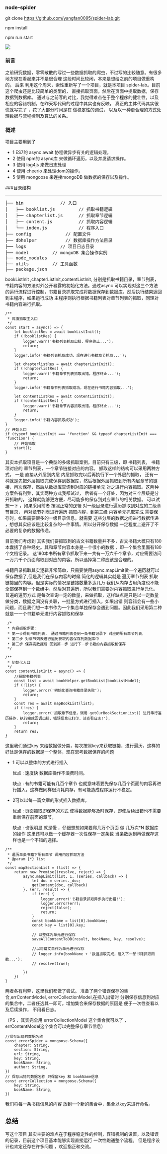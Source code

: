 ### node-spider

git clone https://github.com/yangfan0095/spider-lab.git

npm install

npm run start

![](images/2017-12-24-11-45-48.png)

### 前言

之前研究数据，零零散散的写过一些数据抓取的爬虫，不过写的比较随意。有很多地方现在看起来并不是很合理 这段时间比较闲，本来是想给之前的项目做重构的。
后来 利用这个周末，索性重新写了一个项目，就是本项目 spider-lab。目前这个爬虫还是比较简单的类型的， 直接抓取页面，然后在页面中提取数据，保存数据到数据库。
通过与之前写的对比，我觉得难点在于整个程序的健壮性，以及相应的容错机制。在昨天写代码的过程中其实也有反映， 真正的主体代码其实很快就写完了 ，花了大部分时间是在
做稳定性的调试， 以及以一种更合理的方式处理数据与流程控制及算法的关系。

### 概述

项目主要用到了 
* 1 ES7的 async await 协程做异步有关的逻辑处理。
* 2 使用 npm的 async库 来做循环遍历，以及并发请求操作。
* 3 使用 log4js 来做日志处理
* 4 使用 cheerio 来处理dom的操作。
* 5 使用 mongoose 来连接mongoDB 做数据的保存以及操作。


###目录结构
***
<pre>
├── bin              // 入口
│   ├── booklist.js         // 抓取书籍逻辑
│   ├── chapterlist.js      // 抓取章节逻辑
│   ├── content.js          // 抓取内容逻辑
│   └── index.js            // 程序入口
├── config             // 配置文件
├── dbhelper           // 数据库操作方法目录
├── logs             // 项目日志目录
├── model         // mongoDB 集合操作实例
├── node_modules         
├── utils         // 工具函数
├── package.json       
</pre>


bookListInit ,chapterListInit,contentListInit, 分别是抓取书籍目录，章节列表，书籍内容的方法对外公开暴露的初始化方法。通过async 可以实现对这三个方法的运行流程进行控制，书籍目录抓取完成将数据保存到数据库，然后执行结果返回到主程序，如果运行成功 主程序则执行根据书籍列表对章节列表的抓取，同理对书籍内容进行抓取。 

```
/**
 * 爬虫抓取主入口
 */
const start = async() => {
    let booklistRes = await bookListInit();
    if (!booklistRes) {
        logger.warn('书籍列表抓取出错，程序终止...');
        return;
    }
    logger.info('书籍列表抓取成功，现在进行书籍章节抓取...');

    let chapterlistRes = await chapterListInit();
    if (!chapterlistRes) {
        logger.warn('书籍章节列表抓取出错，程序终止...');
        return;
    }
    logger.info('书籍章节列表抓取成功，现在进行书籍内容抓取...');

    let contentListRes = await contentListInit();
    if (!contentListRes) {
        logger.warn('书籍章节内容抓取出错，程序终止...');
        return;
    }
    logger.info('书籍内容抓取成功');
}
// 开始入口
if (typeof bookListInit === 'function' && typeof chapterListInit === 'function') {
    // 开始抓取
    start();
}

```
其实本抓取项目是一个典型的多级抓取案例，目前只有三级，即 书籍列表， 书籍项对应的 章节列表，一个章节链接对应的内容。 抓取这样的结构可以采用两种方式， 一是 直接从外层到内层 内层抓取完以后再执行下一个外层的抓取， 还有一种就是先把外层抓取完成保存到数据库，然后根据外层抓取到所有内层章节的链接，再次保存，然后从数据库查询到对应的链接单元 对之进行内容抓取。这两种方案各有利弊，其实两种方式我都试过， 后者有一个好处，因为对三个层级是分开抓取的， 这样就能够更方便，尽可能多的保存到对应章节的相关数据。 可以试想一下 ，如果采用前者 按照正常的逻辑
对一级目录进行遍历抓取到对应的二级章节目录， 再对章节列表进行遍历 抓取内容，到第三级 内容单元抓取完成 需要保存时，如果需要很多的一级目录信息，就需要 这些分层的数据之间进行数据传递 ，想想其实应该是比较复杂的一件事情。所以分开保存数据 一定程度上避开了不必要的复杂的数据传递。

目前我们考虑到 其实我们要抓取到的古文书籍数量并不多，古文书籍大概只有180本囊括了各种经史。其和章节内容本身是一个很小的数据 ，即一个集合里面有180个文档记录。 这180本书所有章节抓取下来一共有一万六千个章节，对应需要访问一万六千个页面爬取到对应的内容。所以选择第二种应该是合理的。

书籍目录抓取其实逻辑非常简单，只需要使用async.mapLimit做一个遍历就可以保存数据了,但是我们在保存内容的时候 简化的逻辑其实就是 遍历章节列表 抓取链接里的内容。但是实际的情况是链接数量多达几万 我们从内存占用角度也不能全部保存到一个数组中，然后对其遍历，所以我们需要对内容抓取进行单元化。
普遍的遍历方式 是每次查询一定的数量，来做抓取，这样缺点是只是以一定数量做分类，数据之间没有关联，一批量方式进行插入，如果出错 则容错会有一些小问题，而且我们想一本书作为一个集合单独保存会遇到问题。因此我们采用第二种就是一一个书籍单元进行内容抓取和保存

```
 /* 
 * 内容抓取步骤：
 * 第一步得到书籍列表， 通过书籍列表查到一条书籍记录下 对应的所有章节列表， 
 * 第二步 对章节列表进行遍历获取内容保存到数据库中 
 * 第三步 保存完数据后 回到第一步 进行下一步书籍的内容抓取和保存
 */

/**
 * 初始化入口
 */
const contentListInit = async() => {
    //获取书籍列表
    const list = await bookHelper.getBookList(bookListModel);
    if (!list) {
        logger.error('初始化查询书籍目录失败');
        return;
    }
    const res = await mapBookList(list);
    if (!res) {
        logger.error('抓取章节信息，调用 getCurBookSectionList() 进行串行遍历操作，执行完成回调出错，错误信息已打印，请查看日志!');
        return;
    }
    return res;
}

```

这里我们通过key 来给数据做分类，每次按照key来获取链接，进行遍历，这样的好处是保存的数据是一个整体，现在思考数据保存的问题 
* 1 可以以整体的方式进行插入 
   
    优点 : 速度快 数据库操作不浪费时间。 

    缺点 : 有的书籍可能有几百个章节 也就意味着要先保存几百个页面的内容再进行插入，这样做同样很消耗内存，有可能造成程序运行不稳定。 
* 2可以以每一篇文章的形式插入数据库。
    
    优点 : 页面抓取即保存的方式 使得数据能够及时保存，即使后续出错也不需要重新保存前面的章节， 
    
    缺点 : 也很明显 就是慢 ，仔细想想如果要爬几万个页面 做 几万次*N 数据库的操作 这里还可以做一个缓存器一次性保存一定条数 当条数达到再做保存这样也是一个不错的选择。

```
/**
 * 遍历单条书籍下所有章节 调用内容抓取方法
 * @param {*} list 
 */
const mapSectionList = (list) => {
    return new Promise((resolve, reject) => {
        async.mapLimit(list, 1, (series, callback) => {
            let doc = series._doc;
            getContent(doc, callback)
        }, (err, result) => {
            if (err) {
                logger.error('书籍目录抓取异步执行出错!');
                logger.error(err);
                reject(false);
                return;
            }
            const bookName = list[0].bookName;
            const key = list[0].key;

            // 以整体为单元进行保存
            saveAllContentToDB(result, bookName, key, resolve);

            //以每篇文章作为单元进行保存
            // logger.info(bookName + '数据抓取完成，进入下一部书籍抓取函数...');
            // resolve(true);

        })
    })
}

```
两者各有利弊，这里我们都做了尝试。 准备了两个错误保存的集合,errContentModel, errorCollectionModel,在插入出错时 分别保存信息到对应的集合中，二者任选其一即可。增加集合来保存数据的原因是 便于一次性查看以及后续操作， 不用看日志。

（PS ，其实完全用 errorCollectionModel 这个集合就可以了  ，errContentModel这个集合可以完整保存章节信息）
```
//保存出错的数据名称
const errorSpider = mongoose.Schema({
    chapter: String,
    section: String,
    url: String,
    key: String,
    bookName: String,
    author: String,
})
// 保存出错的数据名称 只保留key 和 bookName信息
const errorCollection = mongoose.Schema({
    key: String,
    bookName: String,
})

```


我们将每一条书籍信息的内容 放到一个新的集合中，集合以key来进行命名。

## 总结

写这个项目 其实主要的难点在于程序稳定性的控制，容错机制的设置，以及错误的记录，目前这个项目基本能够实现直接运行 一次性跑通整个流程。 但是程序设计也肯定还存在许多问题 ，欢迎指正和交流。

